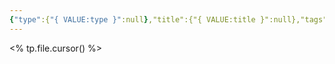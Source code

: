 ```yaml
---
{"type":{"{ VALUE:type }":null},"title":{"{ VALUE:title }":null},"tags":null,"author":"codertoro","establish":{"{ DATE }":null},"update":{"{ DATE }":null},"dg-publish":true,"permalink":"/Templates/004-Note_template_auto no_await/","dgPassFrontmatter":true,"created":"2025-04-06T23:24:04.392+08:00","updated":"2025-04-07T13:33:51.549+08:00"}
---
```


<% tp.file.cursor() %>